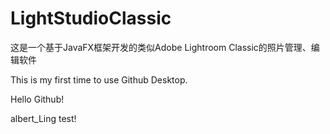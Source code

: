 # LightStudioClassic
这是一个基于JavaFX框架开发的类似Adobe Lightroom Classic的照片管理、编辑软件

This is my first time to use Github Desktop.

Hello Github!

albert_Ling test!

